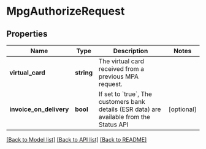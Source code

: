 # MpgAuthorizeRequest

## Properties
Name | Type | Description | Notes
------------ | ------------- | ------------- | -------------
**virtual_card** | **string** | The virtual card received from a previous MPA request. | 
**invoice_on_delivery** | **bool** | If set to &#x60;true&#x60;, The customers bank details (ESR data) are available from the Status API | [optional] 

[[Back to Model list]](../../README.md#documentation-for-models) [[Back to API list]](../../README.md#documentation-for-api-endpoints) [[Back to README]](../../README.md)

